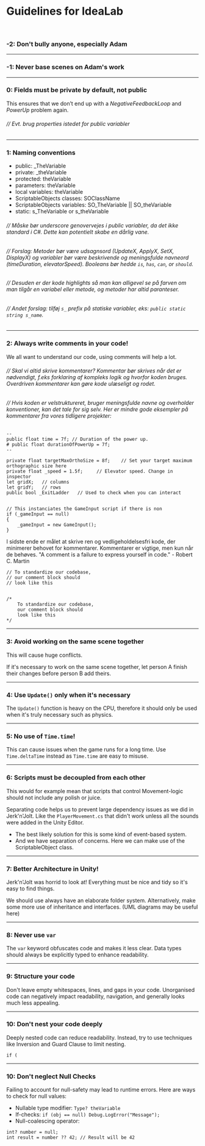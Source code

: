 ﻿# Guidelines for IdeaLab

 
### -2: Don't bully anyone, especially Adam

---

### -1: Never base scenes on Adam's work

---

### 0: Fields must be private by default, not public
This ensures that we don’t end up with a _NegativeFeedbackLoop_ and _PowerUp_ problem again.

###### // Evt. brug properties istedet for public variabler

---

### 1: Naming conventions

* public: _TheVariable
* private: _theVariable
* protected: theVariable
* parameters: theVariable
* local variables: theVariable
* ScriptableObjects classes: SOClassName
* ScriptableObjects variables: SO_TheVariable || SO_theVariable
* static: s_TheVariable or s_theVariable

###### // Måske bør underscore genovervejes i public variabler, da det ikke standard i C#. Dette kan potentielt skabe en dårlig vane. 
###### // Forslag: Metoder bør være udsagnsord (UpdateX, ApplyX, SetX, DisplayX) og variabler bør være beskrivende og meningsfulde navneord (timeDuration, elevatorSpeed). Booleans bør hedde `is`, `has`, `can`, or `should`.
###### // Desuden er der kode highlights så man kan alligevel se på farven om man tilgår en variabel eller metode, og metoder har altid paranteser.
###### // Andet forslag: tilføj `s_` prefix på statiske variabler, eks: `public static string s_name`.

---

### 2: Always write comments in your code!
We all want to understand our code, using comments will help a lot.

###### // Skal vi altid skrive kommentarer? Kommentar bør skrives når det er nødvendigt, f.eks forklaring af kompleks logik og hvorfor koden bruges. Overdriven kommentarer kan gøre kode ulæseligt og rodet.
###### // Hvis koden er velstruktureret, bruger meningsfulde navne og overholder konventioner, kan det tale for sig selv. Her er mindre gode eksempler på kommentarer fra vores tidligere projekter:

```
--
public float time = 7f; // Duration of the power up.
# public float durationOfPowerUp = 7f;
--

private float targetMaxOrthoSize = 8f;    // Set your target maximum orthographic size here
private float _speed = 1.5f;     // Elevator speed. Change in inspector
let gridX;   // columns
let gridY;   // rows
public bool _ExitLadder   // Used to check when you can interact


// This instanciates the GameInput script if there is non
if (_gameInput == null) 
{
    _gameInput = new GameInput();
}
```
I sidste ende er målet at skrive ren og vedligeholdelsesfri kode, der minimerer behovet for kommentarer. Kommentarer er vigtige, men kun når de behøves.
"A comment is a failure to express yourself in code." - Robert C. Martin


```
// To standardize our codebase, 
// our comment block should 
// look like this
 
 
/* 
    To standardize our codebase, 
    our comment block should 
    look like this
*/
```

---

### 3: Avoid working on the same scene together
This will cause huge conflicts.

If it's necessary to work on the same scene together, let person A finish their changes before person B add theirs.

---

### 4: Use `Update()` only when it's necessary
The `Update()` function is heavy on the CPU, therefore it should only be used when it's truly necessary such as physics. 

---

### 5: No use of `Time.time`!
This can cause issues when the game runs for a long time. Use `Time.deltaTime` instead as `Time.time` are easy to misuse.

---

### 6: Scripts must be decoupled from each other
This would for example mean that scripts that control Movement-logic should not include any polish or juice. 

Separating code helps us to prevent large dependency issues as we did in Jerk'n'Jolt. Like the `PlayerMovement.cs` that didn't work unless all the sounds were added in the Unity Editor.
  * The best likely solution for this is some kind of event-based system.
  * And we have separation of concerns. Here we can make use of the ScriptableObject class.

---

### 7: Better Architecture in Unity!
Jerk'n'Jolt was horrid to look at! Everything must be nice and tidy so it's easy to find things. 

We should use always have an elaborate folder system. Alternatively, make some more use of inheritance and interfaces. (UML diagrams may be useful here)

---

### 8: Never use `var`
The `var` keyword obfuscates code and makes it less clear. Data types should always be explicitly typed to enhance readability. 

---

### 9: Structure your code
Don't leave empty whitespaces, lines, and gaps in your code. Unorganised code can negatively impact readability, navigation, and generally looks much less appealing.

---

### 10: Don't nest your code deeply
Deeply nested code can reduce readability. Instead, try to use techniques like Inversion and Guard Clause to limit nesting.

```
if (
```

---

### 10: Don't neglect Null Checks
Failing to account for null-safety may lead to runtime errors. Here are ways to check for null values:
* Nullable type modifier: `Type? theVariable`
* If-checks: `if (obj == null) Debug.LogError("Message");`
* Null-coalescing operator: 
```
int? number = null;
int result = number ?? 42; // Result will be 42
```



